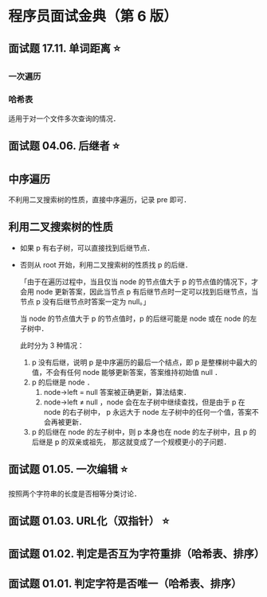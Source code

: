 # 程序员面试金典（第 6 版）

## 面试题 17.11. 单词距离 ⭐️

### 一次遍历

### 哈希表

适用于对一个文件多次查询的情况．

## 面试题 04.06. 后继者 ⭐️

## 中序遍历

不利用二叉搜索树的性质，直接中序遍历，记录 pre 即可．

## 利用二叉搜索树的性质

- 如果 p 有右子树，可以直接找到后继节点．
- 否则从 root 开始，利用二叉搜索树的性质找 p 的后继．

    「由于在遍历过程中，当且仅当 node 的节点值大于 p 的节点值的情况下，才会用 node 更新答案，因此当节点 p 有后继节点时一定可以找到后继节点，当节点 p 没有后继节点时答案一定为 null。」

    当 node 的节点值大于 p 的节点值时，p 的后继可能是 node 或在 node 的左子树中．

    此时分为 3 种情况：

    1. p 没有后继，说明 p 是中序遍历的最后一个结点，即 p 是整棵树中最大的值，不会有任何 node 能够更新答案，答案维持初始值 null ．
    2. p 的后继是 node ．
        1. node->left = null 答案被正确更新，算法结束．
        2. node->left ≠ null ，node 会在左子树中继续查找，但是由于 p 在 node 的右子树中， p 永远大于 node 左子树中的任何一个值，答案不会再被更新．
    3. p 的后继在 node 的左子树中，则 p 本身也在 node 的左子树中，且 p 的后继是 p 的双亲或祖先， 那这就变成了一个规模更小的子问题．

## 面试题 01.05. 一次编辑 ⭐️

按照两个字符串的长度是否相等分类讨论．

## 面试题 01.03. URL化（双指针） ⭐️

## 面试题 01.02. 判定是否互为字符重排（哈希表、排序）

## 面试题 01.01. 判定字符是否唯一（哈希表、排序）
